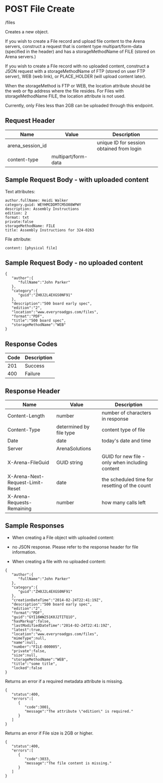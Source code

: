 # POST File Create


/files

Creates a new  object.

If you wish to create a File record and upload file content to the Arena servers, construct a request that is content type multipart/form\-data \(specified in the header\) and has a storageMethodName of FILE \(stored on Arena servers.\)

If you wish to create a File record with no uploaded content, construct a JSON request with a storageMethodName of FTP \(stored on user FTP server\), WEB \(web link\), or PLACE_HOLDER \(will upload content later\). 

When the storageMethod is FTP or WEB, the location attribute should be the web or ftp address where the file resides.
For Files with storageMethodName FILE, the location attribute is not used.

Currently, only Files less than 2GB can be uploaded through this endpoint.

## Request Header

| Name<br> | Value<br> | Description<br> |
|  --- |  --- |  --- | 
| arena_session_id<br> |   | unique ID for session obtained from login<br> |
| content\-type<br> | multipart/form\-data<br> |   |

## Sample Request Body - with uploaded content
Text attributes:

```
author.fullName: Heidi Walker
category.guid: WEYHMCDDMTCM5O08WPWY
description: Assembly Instructions
edition: 2
format: txt
private:false
storageMethodName: FILE
title: Assembly Instructions for 324-0263
```
File attribute:

```
content: [physical file]
```
## Sample Request Body - no uploaded content


```
{  
   "author":{  
      "fullName":"John Parker"
   },
   "category":{  
      "guid":"ZH0J2L4EXGS0NF91"
   },
   "description":"500 board early spec",
   "edition":"2",
   "location":"www.everyroadgps.com/files",
   "format":"PDF",
   "title":"500 board spec",
   "storageMethodName":"WEB"
}
```
## Response Codes

| Code<br> | Description<br> |
|  --- |  --- | 
| 201<br> | Success<br> |
| 400<br> | Failure<br> |

## Response Header

| Name<br> | Value<br> | Description<br> |
|  --- |  --- |  --- | 
| Content\-Length<br> | number<br> | number of characters in response<br> |
| Content\-Type<br> | determined by file type<br> | content type of file<br> |
| Date<br> | date<br> | today's date and time<br> |
| Server<br> | ArenaSolutions<br> |   |
| X\-Arena\-FileGuid<br> | GUID string<br> | GUID for new file \- only when including content<br> |
| X\-Arena\-Next\-Request\-Limit\-Reset<br> | date<br> | the scheduled time for resetting of the count<br> |
| X\-Arena\-Requests\-Remaining<br> | number<br> | how many calls left<br> |

## Sample Responses
* When creating a File object with uploaded content:

* no JSON response. Please refer to the response header for file information.

* When creating a file with no uploaded content:

```
{  
   "author":{  
      "fullName":"John Parker"
   },
   "category":{  
      "guid":"ZH0J2L4EXGS0NF91"
   },
   "creationDateTime":"2014-02-24T22:41:19Z",
   "description":"500 board early spec",
   "edition":"2",
   "format":"PDF",
   "guid":"GYI16WW251K0J2TITQ1O",
   "hasMarkup":false,
   "lastModifiedDateTime":"2014-02-24T22:41:19Z",
   "latest":true,
   "location":"www.everyroadgps.com/files",
   "mimeType":null,
   "name":null,
   "number":"FILE-000005",
   "private":false,
   "size":null,
   "storageMethodName":"WEB",
   "title":"some title",
   "locked":false
}

```
Returns an error  if a required metadata attribute is missing.

```
{  
   "status":400,
   "errors":[  
      {  
         "code":3001,
         "message":"The attribute \"edition\" is required."
      }
   ]
}
```
Returns an error if File size is 2GB or higher.

```
{  
   "status":400,
   "errors":[  
      {  
         "code":3033,
         "message":"The file content is missing."
      }
   ]
}
```
